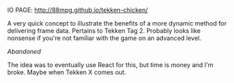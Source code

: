 IO PAGE: http://88mpg.github.io/tekken-chicken/

A very quick concept to illustrate the benefits of a more dynamic method for delivering frame data. Pertains to Tekken Tag 2. Probably looks like nonsense if you're not familiar with the game on an advanced level.

*Abandoned*

The idea was to eventually use React for this, but time is money and I'm broke. Maybe when Tekken X comes out.
